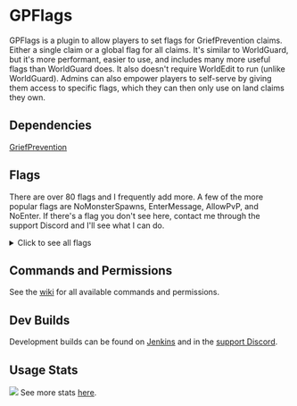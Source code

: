 # GPFlags
GPFlags is a plugin to allow players to set flags for GriefPrevention claims. Either a single claim or a global flag for all claims. It's similar to WorldGuard, but it's more performant, easier to use, and includes many more useful flags than WorldGuard does. It also doesn't require WorldEdit to run (unlike WorldGuard). Admins can also empower players to self-serve by giving them access to specific flags, which they can then only use on land claims they own.

## Dependencies
[GriefPrevention](https://www.spigotmc.org/resources/griefprevention.1884/)

## Flags
There are over 80 flags and I frequently add more. A few of the more popular flags are NoMonsterSpawns, EnterMessage, AllowPvP, and NoEnter. If there's a flag you don't see here, contact me through the support Discord and I'll see what I can do.
<details>
    <summary>Click to see all flags</summary>
    <span>
<table>
  <tbody>
    <tr>
      <th>Flag</th>
      <th>Description</th>
    </tr>
    <tr>
      <td>AllowBlockExplosions</td>
      <td>Similar to the GP <code>/claimexplosions</code> command but this one will persist through restarts.</td>
    </tr>
    <tr>
      <td>AllowPvP</td>
      <td>If in the config "PvP Only In PvP-Flagged Claims" is set to true, PvP will be off in the world, and you can then add a flag to a claim to allow PvP in specific claims. There is also an optional message to be sent to players when they enter these claims (can be changed in the config).</td>
    </tr>
    <tr>
      <td>AllowWitherDamage</td>
      <td>Allows withers to deal damage in the claim. Recommended for player usage.</td>
    </tr>
    <tr>
      <td>BuyAccessTrust</td>
      <td>Allows players to buy access trust in the claim. They can use /buyaccesstrust while standing in the claim to buy access trust. The price is determined when setting the flag.</td>
    </tr>
    <tr>
      <td>BuyContainerTrust</td>
      <td>Allows players to buy container trust in the claim. They can use /buycontainertrust while standing in the claim to buy container trust. The price is determined when setting the flag.</td>
    </tr>
    <tr>
      <td>BuyBuildTrust</td>
      <td>Allows players to buy build trust in the claim. They can use /buybuildtrust while standing in the claim to buy build trust. The price is determined when setting the flag.</td>
    </tr>
    <tr>
      <td>BuySubclaim</td>
      <td>Allows players to buy the subclaim. Buying the subclaim will give the buyer all levels of trust and will disable the flag to prevent other players from buying the subclaim after that. </td>
    </tr>
    <tr>
      <td>ChangeBiome</td>
      <td>You can now change the biome in claims. You can also give players permission to set flags, and they can change the biomes in their own claims.  When you are using the command to set a biome, it will give you a scrollable list of available biomes. Make sure to type them in exactly. I made the biomes that a player could use permission-based so you can stop players from using certain biomes. Give players the permission <code>gpflags.flag.changebiome.<biomename></code> for the biomes they are allowed to use. You need to use the BukkitAPI names for biomes, which can be found <a href="https://hub.spigotmc.org/javadocs/spigot/org/bukkit/block/Biome.html">here</a>. When a claim is deleted or a ChangeBiome flag is unset, the biome will revert back to its previous state to make sure your world stays looking clean. This will prevent players from running around the world, claiming land, changing the biome, abandoning the claim, and making your world look patchy. Note that removing the flag converts the claim into the biome located just north of the claim which is only sometimes the original claim.</td>
    </tr>
    <tr>
      <td>CommandBlackList</td>
      <td>Blacklist commands. Prevents players from using any commands you list in the flagged area unless they have the <code>gpflags.bypass.commandblacklist permission</code>. <br>Example usage: <code>/SetClaimFlag CommandBlackList sethome;setwarp;kit</code>  </td>
    </tr>
    <tr>
      <td>CommandWhiteList </td>
      <td>Whitelist commands. The flag prevents players from using any commands except those you list in the flagged area unless they have the <code>gpflags.bypass.commandwhitelist</code> permission. <br>Example usage: <code>/SetClaimFlag CommandWhiteList tell;me;home</code></td>
    </tr>
    <tr>
      <td>EnterCommand </td>
      <td>Runs a console command when the player enters this area (Variables: %owner% = Owner of claim in flag, %name% = player in event, %uuid% = uuid of player in event) For multiple commands, separate with a semicolon (;) (make sure to not have spaces after the semicolon).</td>
    </tr>
    <tr>
      <td>EnterCommand-Owner</td>
      <td>Runs a console command when the owner of this claim enters the claim (Variables: %name% = player in event, %uuid% = uuid of player in event) For multiple commands, separate with a semicolon (;) (make sure to not have spaces after the semicolon)</td>
    </tr>
    <tr>
      <td>EnterCommand-Members</td>
      <td>Runs a console command when a member of this claim enters the claim (Variables: %name% = player in event, %uuid% = uuid of player in event) For multiple commands, separate with a semicolon (;) (make sure to not have spaces after the semicolon).</td>
    </tr>
    <tr>
      <td>EnterPlayerCommand</td>
      <td>The same as the EnterCommand flag, except this one will run commands from a player vs from console. (Variables: %owner% = Owner of claim in flag, %name% = player in event, %uuid% = uuid of player in event) For multiple commands, separate with a semicolon (;) (make sure to not have spaces after the semicolon).</td>
    </tr>
    <tr>
      <td>EnterMessage </td>
      <td>Sends a message to the player when they enter this area (Variables: %owner% = Owner of claim in flag, %name% = player in event).</td>
    </tr>
    <tr>
      <td>ExitCommand </td>
      <td>Runs a console command when a player exits this area (Variables: %owner% = Owner of claim in flag, %name% = player in event, %uuid% = uuid of player in event) For multiple commands, separate with a semicolon (;) (make sure to not have spaces after the semicolon).</td>
    </tr>
    <tr>
      <td>ExitCommand-Owner</td>
      <td>Runs a console command when the owner of this claim exits the claim (Variables: %name% = player in event, %uuid% = uuid of player in event) For multiple commands, separate with a semicolon (;) (make sure to not have spaces after the semicolon).</td>
    </tr>
    <tr>
      <td>ExitCommand-Members</td>
      <td>Runs a console command when a member of this claim exits the claim (Variables: %name% = player in event, %uuid% = uuid of player in event) For multiple commands, separate with a semicolon (;) (make sure to not have spaces after the semicolon).</td>
    </tr>
    <tr>
      <td>ExitPlayerCommand </td>
      <td>Same as ExitCommand except this will run the command from player vs from console (Variables: %owner% = Owner of claim in flag, %name% = player in event, %uuid% = uuid of player in event) For multiple commands, separate with a semicolon (;) (make sure to not have spaces after the semicolon).</td>
    </tr>
    <tr>
      <td>ExitMessage </td>
      <td>Sends a message to the player when they leave this area (Variables: %owner% = Owner of claim in flag, %name% = player in event).</td>
    </tr>
    <tr>
      <td>HealthRegen </td>
      <td>Health is regenerated when the player is in this area.</td>
    </tr>
    <tr>
      <td>InfiniteArrows </td>
      <td>Arrows shot into this area will be given back to the player after it makes contact.</td>
    </tr>
    <tr>
      <td>KeepInventory </td>
      <td>A player will keep their inventory if they die in this area.</td>
    </tr>
    <tr>
      <td>KeepLevel </td>
      <td>Prevents players' xp from dropping when they die in this area.</td>
    </tr>
    <tr>
      <td>KeepLoaded </td>
      <td>Will keep the claim loaded.</td>
    </tr>
    <tr>
      <td>NetherPortalConsoleCommand </td>
      <td>Executes console command when entering a Portal. Runs one or more console commands when a player steps through a nether portal in the flagged area. Use %name% or %uuid% placeholders to target the player stepping through the portal, and separate multiple command lines with semicolons (;). If your in-game command entry box is too short for all your commands, consider backing-up your flags.yml file and then modifying it with a text editor to get more command lines in for a single portal, then using /GPFReload to load your edited file. <br>Example usage: <code>/SetClaimFlag NetherPortalConsoleCommand tp %name% 0, 65, 0;xp 10L %name%</code></td>
    </tr>
    <tr>
      <td>NetherPortalPlayerCommand </td>
      <td>Executes player command when entering a Portal. Causes any players who walk into a nether portal in the area where the flag is applied to automatically run a command line instead of teleporting (it runs as the player, not as a console command). Helpful to give players a /home portal or random wilderness teleport portal, for example.</td>
    </tr>
    <tr>
      <td>NoAnvilDamage </td>
      <td>Prevents anvils from being damaged from being used. This flag is only supported on Paper and forks of Paper.</td>
    </tr>
    <tr>
      <td>NoBlockForm </td>
      <td>Prevents blocks from forming or spreading based on world conditions. <br>Examples: snow forming due to a snow storm, ice forming in a snowy biome like taiga or tundra, obsidian/cobblestone forming due to contact with water, and concrete forming due to mixing of concrete powder and water.</td>
    </tr>
    <tr>
      <td>NoBlockGravity </td>
      <td>Prevents blocks like sand and gravel from falling.</td>
    </tr>
    <tr>
      <td>NoChorusFruit </td>
      <td>Prevents players from teleporting when they eat chorus fruit in this area.</td>
    </tr>
    <tr>
      <td>NoCombatLoot </td>
      <td>Clears drops on entity death. When a mob (except for players) dies in an area with this flag active, no loot will drop. Using this, you can create combat challenges where players can keep their inventories and experience (with other flags above), but prevent players from abusing those flags to farm loot. Player death loot is controlled by the above KeepInventory flag.</td>
    </tr>
    <tr>
      <td>NoElytra</td>
      <td>Prevents players from using elytra.</td>
    </tr>
    <tr>
      <td>NoEnderPearl</td>
      <td>Prevents players from teleporting when they throw an ender pearl in this area.</td>
    </tr>
    <tr>
      <td>NoEnter</td>
      <td>Prevents all players from entering this area.</td>
    </tr>
    <tr>
      <td>NoEnterPlayer</td>
      <td>Blocks specific players from entering this area.</td>
    </tr>
    <tr>
      <td>NoExpiration</td>
      <td>Disables claim expiration.</td>
    </tr>
    <tr>
      <td>NoExplosionDamage</td>
      <td>Disables damage caused by explosions (ie: creepers & tnt).</td>
    </tr>
    <tr>
      <td>NoFallDamage</td>
      <td>Prevents players from taking fall damage in this area.</td>
    </tr>
    <tr>
      <td>NoFireDamage</td>
      <td>Prevent fire from damaging blocks in this area.Requires FireDamage in the GP config to be enabled!</td>
    </tr>
    <tr>
      <td>NoFireSpread</td>
      <td>Prevent fire from spreading in this area. Requires FireSpread in the GP config to be enabled!</td>
    </tr>
    <tr>
      <td>NoFlight</td>
      <td>Prevents players from flying in this area.</td>
    </tr>
    <tr>
      <td>NoFluidFlow</td>
      <td>Prevents fluid from flowing in this area.</td>
    </tr>
    <tr>
      <td>NoGrowth</td>
      <td>Stop plants from growing (crops) and blocks from spreading (podzol, grass, seagrass, kelp) in this area.</td>
    </tr>
    <tr>
      <td>NoHunger</td>
      <td>Prevents hunger loss for all players who enter this area.</td>
    </tr>
    <tr>
      <td>NoIceForm</td>
      <td>Stops ice from forming in this area.</td>
    </tr>
    <tr>
      <td>NoItemDamage</td>
      <td>Prevents players' items from taking durability hits.</td>
    </tr>
    <tr>
      <td>NoItemDrop</td>
      <td>Prevents players from dropping items in this area.</td>
    </tr>
    <tr>
      <td>NoItemPickup</td>
      <td>Prevents players from picking up items in this area.</td>
    </tr>
    <tr>
      <td>NoLeafDecay</td>
      <td>Prevents leaves from decaying in this area.</td>
    </tr>
    <tr>
      <td>NoLootProtection</td>
      <td>Disables loot protection on player death. Disables GriefPrevention's player death loot "anti-theft" feature in the flagged area, allowing any player to pick up the items a player drops when he or she dies in that area. Useful for competitive areas where loot can be a reward, like PvP arenas.</td>
    </tr>
    <tr>
      <td>NoMcMMODeathPenalty</td>
      <td>Disables McMMO death penalty - cancels McMMODeathPenalties when a player dies in a flagged area.</td>
    </tr>
    <tr>
      <td>NoMcMMOSkills</td>
      <td>Prevents mcMMO skill usage (activated skills, secondary skills, disarms, etc) in the flagged area. You might use this to create PvE challenge areas or specialized PvP arenas where mcMMO won't give some players an advantage over others.</td>
    </tr>
    <tr>
      <td>NoMcMMoXPGain</td>
      <td>Disables McMMO experience gaining in the claim.</td>
    </tr>
    <tr>
      <td>NoMobDamage</td>
      <td>Prevents mob damage in this area. This does not affect players, this will only prevent entities from damaging passive mobs. (ex: wolves cant hurt sheep)</td>
    </tr>
    <tr>
      <td>NoMobSpawns</td>
      <td>Prevents ALL mobs from spawning in this area, good or bad!</td>
    </tr>
    <tr>
      <td>NoMobSpawnsType</td>
      <td>Prevents specific types of mobs from spawning in this area. Can support multiple types. Must use Spigot EntityType enums. To add multiple types, separate with a semi-colon ; <br>Example usage: /setclaimflag NoMobSpawnsType creeper;cow;zombie;wandering_trader;phantom Permissions for this flag are per mob type, for example, <code>gpflags.flag.nomobspawnstype.cow.</code></td>
    </tr>
    <tr>
      <td>NoMonsters</td>
      <td>Prevents all bad mobs from spawning in this area, and will also prevent them from entering the area. If they do, they will be removed.</td>
    </tr>
    <tr>
      <td>NoMonsterSpawns</td>
      <td>Prevents all bad mobs from spawning in this area. If they spawn outside of the area, they will be able to walk in.</td>
    </tr>
    <tr>
      <td>NoOpenDoors</td>
      <td>Prevents players from opening doors/gates/trapdoors in a claim. This flag will follow GP's permissions, meaning an owner and a member with access trust or higher will be able to open doors. Supports parameters (doors, trapdoors, gates), to use multiple parameters, separate with a comma.</td>
    </tr>
    <tr>
      <td>NoPetDamage</td>
      <td>Prevents players from damaging pets in this area</td>
    </tr>
    <tr>
      <td>NoPlayerDamage</td>
      <td>Prevents players from taking any damage in this area</td>
    </tr>
    <tr>
      <td>NoPlayerDamageByMonster</td>
      <td>Prevents players from taking damage from monsters in this area</td>
    </tr>
    <tr>
      <td>NoSnowForm</td>
      <td>Prevents snow from forming in this area</td>
    </tr>
    <tr>
      <td>NoVehicle</td>
      <td>Stops players from placing and using vehicles (boats/minecarts) in claims</td>
    </tr>
    <tr>
      <td>NoVineGrowth</td>
      <td>Stops vines from growing in this area</td>
    </tr>
    <tr>
      <td>NoWeatherChange</td>
      <td>Disables weather change - prevents weather from changing in a world, even by operators using commands. If you change your mind about the weather in a world, you have to first disable the flag, then change the weather, then re-enable the flag. You should use this only with <code>/setserverflag</code> or <code>/setworldflag</code>, because it has no effect on individual land claims or subdivisions. Note: If you lock the weather during a thunderstorm, it will never end. If you lock the weather when there is no thunder, a storm will never come.</td>
    </tr>
    <tr>
      <td>NotifyEnter</td>
      <td>Sends the claim owner a message when a player enters the claim.</td>
    </tr>
    <tr>
      <td>NotifyExit</td>
      <td>Sends the claim owner a message when a player exits the claim.</td>
    </tr>
    <tr>
      <td>OwnerFly</td>
      <td>Allows an owner of a claim to fly within their own claim</td>
    </tr>
    <tr>
      <td>OwnerMemberFly</td>
      <td>Allows owners of the claim and members with access trust or higher to fly within the claim</td>
    </tr>
    <tr>
      <td>PlayerTime</td>
      <td>You can set the time in a claim for a player. When the player enters, their time will be set to one of the 4 options. When they leave the claim, it will reset to match world time. Usage: <code>/setclaimflag playertime <day/noon/night/midnight></code></td>
    </tr>
    <tr>
      <td>PlayerWeather</td>
      <td>You can set the weather a player will see when they enter a claim. This is client-side and will not affect the rest of the world. <code>/setclaimflag playerweather <sun/rain></code>. Thunderstorms are not supported.</td>
    </tr>
    <tr>
      <td>ProtectNamedMobs</td>
      <td>This will protect mobs that have a name (ie: using a name tag or via commands). Players with container trust will still be able to harm/kill said mob, but visitors to your claim will not be able to harm them.</td>
    </tr>
    <tr>
      <td>RaidMemberOnly</td>
      <td>Prevent non-members of claims from triggering raids. (This may be a temporary flag if GP decides to put something directly in GP)</td>
    </tr>
    <tr>
      <td>ReadLecterns</td>
      <td>Allows players to read but not manipulate, any lectern with a book on a claim. This flag has <a href="https://github.com/akdukaan/GPFlags/issues/35">bugs</a> that I do not plan to work on.</td>
    </tr>
    <tr>
      <td>RespawnLocation</td>
      <td>Sets spawn location for the claim (Useful for PvP arenas). Overrides the usual respawn rules to respawn the player in a specific location who dies in the flagged area. For example, consider respawning a player at the beginning of a parkour challenge or just outside a pvp arena. You may optionally specify pitch and yaw (facing direction) as well. <br>Example usages: <code>/SetFlag RespawnLocation world 112.5 68 265.5</code> or <code>/SetFlag RespawnLocation world 112.5 68 265.5 90 45</code></td>
    </tr>
    <tr>
      <td>SpawnReasonWhitelist</td>
      <td>Denies all mob spawns unless the spawn reason is whitelisted.</td>
    </tr>
    <tr>
      <td>SpleefArena</td>
      <td>Complex flag to create spleef arenas. SpleefArena - Completely automates a Spleef minigame (players compete to remove blocks out from under each other until someone falls) in the flagged area. <br>Example usage: <code>/SetFlag SpleefArena minecraft:snow_block minecraft:bricks 20</code>. <br>The above example will generate a snow block (minecraft:snow_block) 20 blocks above every bricks block (minecraft:bricks) in the flagged area every time a player dies in the flagged area. It will also allow ONLY snow blocks to be broken by any player even without build permission, and won't drop those blocks as items when they're broken. To set up a spleef arena, first flag the claim or subdivision as shown above. Then dig down underneath where the breakable arena surface (snow block in the above example) will be and use your marker blocks (bricks in the above example) to indicate the shape of your arena, which does NOT have to be flat, rectangular, or single-block thick. The y offset (the last flag parameter) dictates how far down you have to place the marker blocks from where you want the arena surface to generate. To test your settings, use the Vanilla /kill command while standing in the flagged area. Your death will trigger the arena surface to be built per your specifications.</td>
    </tr>
    <tr>
      <td>TrappedDestination</td>
      <td>Sets trapped destination for the claim (Useful for admin claims). Allows players to use GriefPrevention's /trapped command in administrative land claims by specifying where the player will go when he gets "unstuck". Ordinarily, administrative land claims don't allow players to use the command at all.</td>
    </tr>
    <tr>
      <td>ViewContainers</td>
      <td>Allows players to view but not manipulate, any container on a claim.</td>
    </tr>
  </tbody>
</table>
</span>
</details>


## Commands and Permissions
See the [wiki](https://github.com/akdukaan/GPFlags/wiki/Commands-and-Permissions) for all available commands and permissions.

## Dev Builds
Development builds can be found on [Jenkins](https://jenkins.luminescent.dev/job/GPFlags/) and in the [support Discord](https://discord.com/invite/MBdsxAR).

## Usage Stats
<img src="https://bstats.org/signatures/bukkit/GPFlags.svg/">
See more stats <a href="https://bstats.org/plugin/bukkit/GPFlags/17786">here</a>.
